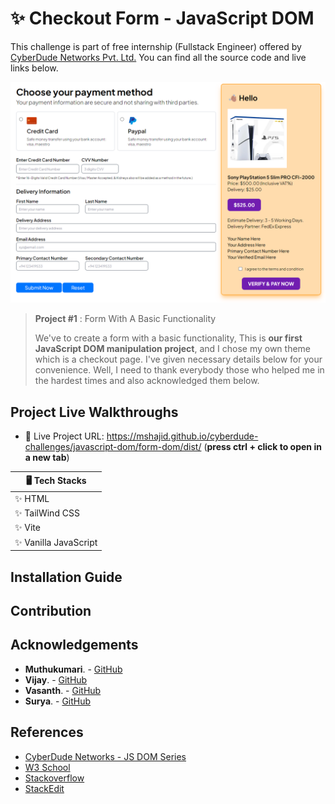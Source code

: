 # ✨ Checkout Form - JavaScript DOM

This challenge is part of free internship (Fullstack Engineer) offered by [CyberDude Networks Pvt. Ltd.](https://cyberdudenetworks.com) You can find all the source code and live links below.

![This is the first impression](./assets/images/Checkout%20Form.png)

> **Project #1** : Form With A Basic Functionality
> 
> We've to create a form with a basic functionality, This is **our first JavaScript DOM manipulation project**, and I chose my own theme which is a checkout page. I've given necessary details below for your convenience. Well, I need to thank everybody those who helped me in the hardest times and also acknowledged them below.  


## Project Live Walkthroughs

- 🚀 Live Project URL: https://mshajid.github.io/cyberdude-challenges/javascript-dom/form-dom/dist/ (**press ctrl + click to open in a new tab**) 

| 🖥️ Tech Stacks |  
|--|
| ✨ HTML |  
| ✨ TailWind CSS | 
| ✨ Vite | 
| ✨ Vanilla JavaScript |

## Installation Guide

## Contribution


## Acknowledgements 
  - **Muthukumari**. - [GitHub](https://github.com/muthukumarimoorthi)
  - **Vijay**. - [GitHub](https://github.com/vedhatech002)
  - **Vasanth**. - [GitHub](https://github.com/Vk2401)
  - **Surya**. - [GitHub](https://github.com/suriyamassmsd)

## References

- [CyberDude Networks - JS DOM Series](https://www.youtube.com/playlist?list=PL73Obo20O_7jhOOPDASWk0PVcRxGEyrm9)
- [W3 School](https://www.w3schools.com/)
- [Stackoverflow](https://stackoverflow.com/)
- [StackEdit](https://stackedit.io/)
  
